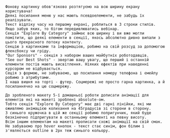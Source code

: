     Фонову картинку обов'язково розтягуємо на всю ширину екрану користувача!
    Деякі посилання меню у нас мають псевдоелементи, не забудь їх реалізувати.
    Текст відліку часу на першому екрані, роблиться в 3 строки стилів. Якщо забув яких, то бігом передивлюватись вебінар.
    Секція "Explore By Category" займає всю ширину і ви вже могли помітити, що деякі елементи в секції, якось абсолютно дивно випали з цього прекрасного потоку контенту.
    Секцію з картинками та інформацією, робимо на свій розсуд за допомогою флексбоксу чи гріду.
    "Our Sponsors" - секція з набором ваших майбутніх роботодавців.
    "See our Best Shots" - звертаю вашу увагу, що перший і останній елементи постів мають висвітлення. Ніяких ефектів при наведенні курсором не відбувається.
    Сеція з формою, не забуваємо, що посилання номеру телефона і ємейлу робимо з атрибутами.
    І наша вишня на торті - футер. Соцмережі не просто гарна картинка, а й посиланнячко на цю соцмережу.

<!-- *****   ***** -->

    До зробленого макету 5-ї домашньої роботи дописати анімації для елемнтів які на макеті зроблені absolute-ом.
    Тобто секція "Explore By Category" має дві гарні лінійки, які ми оживлямо анімацією колихання на 45градусів зі сторони в сторону.
    З синього кружочка в цій же секції робимо попригунчик, який буде безкінечно підпригувати в останньому елементі на певну висоту.
    Всім іншим елементам на макеті прописати схожі анімації на свій смак.
    Не забуваємо про hover кнопок - текст стає синім, фон білим і з'являється outline в 2px теж синього кольору.
		